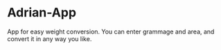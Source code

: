 # Adrian-App
App for easy weight conversion. You can enter grammage and area, and convert it in any way you like.
